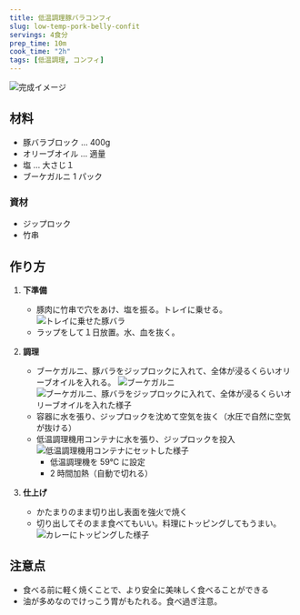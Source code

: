 ```yaml
---
title: 低温調理豚バラコンフィ
slug: low-temp-pork-belly-confit
servings: 4食分
prep_time: 10m
cook_time: "2h"
tags: [低温調理, コンフィ]
---
```


![完成イメージ](./hero.png)

## 材料

- 豚バラブロック ... 400g
- オリーブオイル ... 適量
- 塩 ... 大さじ１
- ブーケガルニ 1 パック

### 資材

- ジップロック
- 竹串

## 作り方

1. **下準備**
   - 豚肉に竹串で穴をあけ、塩を振る。トレイに乗せる。
     ![トレイに乗せた豚バラ](./step1.png)
   - ラップをして１日放置。水、血を抜く。
2. **調理**

   - ブーケガルニ、豚バラをジップロックに入れて、全体が浸るくらいオリーブオイルを入れる。
     ![ブーケガルニ](./step2.png)
     ![ブーケガルニ、豚バラをジップロックに入れて、全体が浸るくらいオリーブオイルを入れた様子](./step3.png)
   - 容器に水を張り、ジップロックを沈めて空気を抜く（水圧で自然に空気が抜ける）
   - 低温調理機用コンテナに水を張り、ジップロックを投入
     ![低温調理機用コンテナにセットした様子](./step4.png)
     - 低温調理機を 59℃ に設定
     - 2 時間加熱（自動で切れる）

3. **仕上げ**
   - かたまりのまま切り出し表面を強火で焼く
   - 切り出してそのまま食べてもいい。料理にトッピングしてもうまい。
     ![カレーにトッピングした様子](./step5.png)

## 注意点

- 食べる前に軽く焼くことで、より安全に美味しく食べることができる
- 油が多めなのでけっこう胃がもたれる。食べ過ぎ注意。
